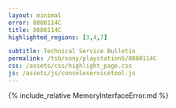 ```yaml
---
layout: minimal
error: 8080114C
title: 8080114C
highlighted_regions: [3,4,7]

subtitle: Technical Service Bulletin
permalink: /tsb/sony/playstation5/8080114C
css: /assets/css/highlight_page.css
js: /assets/js/consoleservicetool.js
---
```


{% include_relative MemoryInterfaceError.md %}
